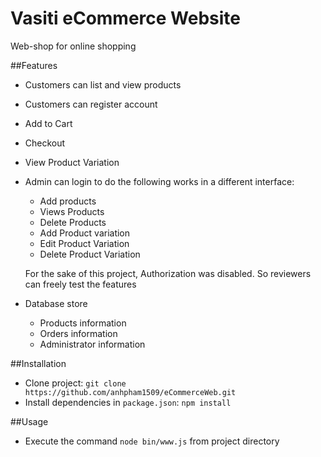 # Vasiti eCommerce Website
Web-shop for online shopping

##Features
* Customers can list and view products
* Customers can register account
* Add to Cart
* Checkout
* View Product Variation

* Admin can login to do the following works in a different interface:
    * Add products
    * Views Products
    * Delete Products
    * Add Product variation
    * Edit Product Variation
    * Delete Product Variation
    
    For the sake of this project, Authorization was disabled.  So reviewers can freely test the features

* Database store
    * Products information
    * Orders information
    * Administrator information

##Installation
* Clone project: `git clone https://github.com/anhpham1509/eCommerceWeb.git`
* Install dependencies in `package.json`: `npm install`

##Usage
* Execute the command `node bin/www.js` from project directory
